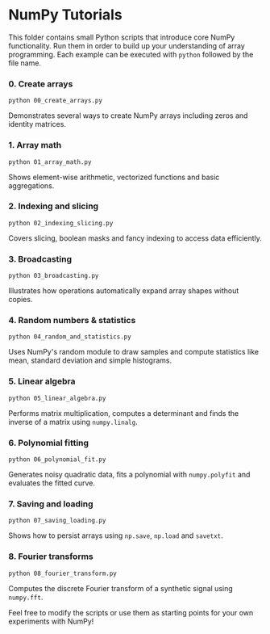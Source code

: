 # NumPy Tutorials

This folder contains small Python scripts that introduce core NumPy functionality. Run them in order to build up your understanding of array programming. Each example can be executed with `python` followed by the file name.

### 0. Create arrays
`python 00_create_arrays.py`

Demonstrates several ways to create NumPy arrays including zeros and identity matrices.

### 1. Array math
`python 01_array_math.py`

Shows element-wise arithmetic, vectorized functions and basic aggregations.

### 2. Indexing and slicing
`python 02_indexing_slicing.py`

Covers slicing, boolean masks and fancy indexing to access data efficiently.

### 3. Broadcasting
`python 03_broadcasting.py`

Illustrates how operations automatically expand array shapes without copies.

### 4. Random numbers & statistics
`python 04_random_and_statistics.py`

Uses NumPy's random module to draw samples and compute statistics like mean, standard deviation and simple histograms.

### 5. Linear algebra
`python 05_linear_algebra.py`

Performs matrix multiplication, computes a determinant and finds the inverse of a matrix using `numpy.linalg`.

### 6. Polynomial fitting
`python 06_polynomial_fit.py`

Generates noisy quadratic data, fits a polynomial with `numpy.polyfit` and evaluates the fitted curve.

### 7. Saving and loading
`python 07_saving_loading.py`

Shows how to persist arrays using `np.save`, `np.load` and `savetxt`.

### 8. Fourier transforms
`python 08_fourier_transform.py`

Computes the discrete Fourier transform of a synthetic signal using `numpy.fft`.

Feel free to modify the scripts or use them as starting points for your own experiments with NumPy!
